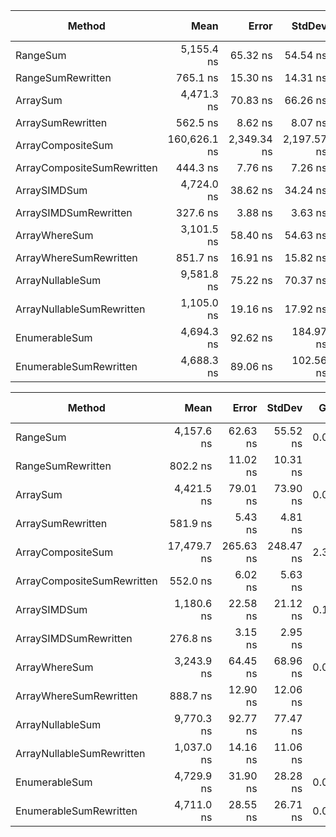 |                     Method |         Mean |       Error |      StdDev |  Gen 0 | Gen 1 | Gen 2 | Allocated |
|--------------------------- |-------------:|------------:|------------:|-------:|------:|------:|----------:|
|                   RangeSum |   5,155.4 ns |    65.32 ns |    54.54 ns | 0.0076 |     - |     - |      48 B |
|          RangeSumRewritten |     765.1 ns |    15.30 ns |    14.31 ns |      - |     - |     - |         - |
|                   ArraySum |   4,471.3 ns |    70.83 ns |    66.26 ns | 0.0076 |     - |     - |      32 B |
|          ArraySumRewritten |     562.5 ns |     8.62 ns |     8.07 ns |      - |     - |     - |         - |
|          ArrayCompositeSum | 160,626.1 ns | 2,349.34 ns | 2,197.57 ns | 3.9063 |     - |     - |   16570 B |
| ArrayCompositeSumRewritten |     444.3 ns |     7.76 ns |     7.26 ns |      - |     - |     - |         - |
|               ArraySIMDSum |   4,724.0 ns |    38.62 ns |    34.24 ns | 0.1373 |     - |     - |     594 B |
|      ArraySIMDSumRewritten |     327.6 ns |     3.88 ns |     3.63 ns |      - |     - |     - |         - |
|              ArrayWhereSum |   3,101.5 ns |    58.40 ns |    54.63 ns | 0.0114 |     - |     - |      48 B |
|     ArrayWhereSumRewritten |     851.7 ns |    16.91 ns |    15.82 ns |      - |     - |     - |         - |
|           ArrayNullableSum |   9,581.8 ns |    75.22 ns |    70.37 ns | 0.0153 |     - |     - |      64 B |
|  ArrayNullableSumRewritten |   1,105.0 ns |    19.16 ns |    17.92 ns |      - |     - |     - |         - |
|              EnumerableSum |   4,694.3 ns |    92.62 ns |   184.97 ns | 0.0076 |     - |     - |      32 B |
|     EnumerableSumRewritten |   4,688.3 ns |    89.06 ns |   102.56 ns | 0.0076 |     - |     - |      32 B |

|                     Method |        Mean |     Error |    StdDev |  Gen 0 | Gen 1 | Gen 2 | Allocated |
|--------------------------- |------------:|----------:|----------:|-------:|------:|------:|----------:|
|                   RangeSum |  4,157.6 ns |  62.63 ns |  55.52 ns | 0.0076 |     - |     - |      40 B |
|          RangeSumRewritten |    802.2 ns |  11.02 ns |  10.31 ns |      - |     - |     - |         - |
|                   ArraySum |  4,421.5 ns |  79.01 ns |  73.90 ns | 0.0076 |     - |     - |      32 B |
|          ArraySumRewritten |    581.9 ns |   5.43 ns |   4.81 ns |      - |     - |     - |         - |
|          ArrayCompositeSum | 17,479.7 ns | 265.63 ns | 248.47 ns | 2.3499 |     - |     - |    9888 B |
| ArrayCompositeSumRewritten |    552.0 ns |   6.02 ns |   5.63 ns |      - |     - |     - |         - |
|               ArraySIMDSum |  1,180.6 ns |  22.58 ns |  21.12 ns | 0.1068 |     - |     - |     448 B |
|      ArraySIMDSumRewritten |    276.8 ns |   3.15 ns |   2.95 ns |      - |     - |     - |         - |
|              ArrayWhereSum |  3,243.9 ns |  64.45 ns |  68.96 ns | 0.0114 |     - |     - |      48 B |
|     ArrayWhereSumRewritten |    888.7 ns |  12.90 ns |  12.06 ns |      - |     - |     - |         - |
|           ArrayNullableSum |  9,770.3 ns |  92.77 ns |  77.47 ns |      - |     - |     - |      32 B |
|  ArrayNullableSumRewritten |  1,037.0 ns |  14.16 ns |  11.06 ns |      - |     - |     - |         - |
|              EnumerableSum |  4,729.9 ns |  31.90 ns |  28.28 ns | 0.0076 |     - |     - |      32 B |
|     EnumerableSumRewritten |  4,711.0 ns |  28.55 ns |  26.71 ns | 0.0076 |     - |     - |      32 B |